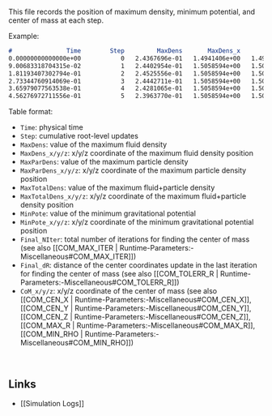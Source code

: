 This file records the position of maximum density, minimum potential, and center of mass at each step.

Example:
``` markdown
#               Time        Step         MaxDens       MaxDens_x       MaxDens_y       MaxDens_z      MaxParDens    MaxParDens_x    MaxParDens_y    MaxParDens_z    MaxTotalDens  MaxTotalDens_x  MaxTotalDens_y  MaxTotalDens_z         MinPote       MinPote_x       MinPote_y       MinPote_z     Final_NIter        Final_dR           CoM_x           CoM_y           CoM_z
0.00000000000000e+00           0   2.4367696e-01   1.4941406e+00   1.4941406e+00   1.4941406e+00   9.1377342e-01   1.5058594e+00   1.5058594e+00   1.5058594e+00   1.1574503e+00   1.5058594e+00   1.5058594e+00   1.5058594e+00  -4.1190378e-02   1.5058594e+00   1.4941406e+00   1.5058594e+00               1   9.6799215e-03   1.4995081e+00   1.5005405e+00   1.5008522e+00
9.00683318704315e-02           1   2.4402954e-01   1.5058594e+00   1.5058594e+00   1.5058594e+00   8.8797969e-01   1.5175781e+00   1.5058594e+00   1.5058594e+00   1.1314732e+00   1.5058594e+00   1.5058594e+00   1.5058594e+00  -4.1192625e-02   1.5058594e+00   1.5058594e+00   1.5058594e+00               1   7.5696964e-03   1.5013204e+00   1.5023092e+00   1.5009508e+00
1.81193407302794e-01           2   2.4525556e-01   1.5058594e+00   1.5058594e+00   1.5058594e+00   8.5094547e-01   1.5058594e+00   1.5058594e+00   1.4824219e+00   1.0803783e+00   1.5058594e+00   1.5058594e+00   1.4824219e+00  -4.1127916e-02   1.5058594e+00   1.5058594e+00   1.5058594e+00               1   1.8903390e-02   1.5031526e+00   1.5041017e+00   1.5010477e+00
2.73344760914069e-01           3   2.4442711e-01   1.5058594e+00   1.5058594e+00   1.5058594e+00   8.5942018e-01   1.5058594e+00   1.4941406e+00   1.4941406e+00   1.0986829e+00   1.5058594e+00   1.4941406e+00   1.4941406e+00  -4.1115854e-02   1.5058594e+00   1.5058594e+00   1.5058594e+00               1   1.3729049e-02   1.5050049e+00   1.5059173e+00   1.5011455e+00
3.65979077563538e-01           4   2.4281065e-01   1.5058594e+00   1.5058594e+00   1.4941406e+00   8.4279549e-01   1.4941406e+00   1.4941406e+00   1.5058594e+00   1.0680594e+00   1.4941406e+00   1.4941406e+00   1.5058594e+00  -4.1099463e-02   1.5058594e+00   1.5058594e+00   1.4941406e+00               1   1.9192376e-02   1.5068745e+00   1.5077393e+00   1.5012472e+00
4.56276972711556e-01           5   2.3963770e-01   1.5058594e+00   1.5058594e+00   1.4941406e+00   8.4634453e-01   1.5175781e+00   1.4941406e+00   1.4824219e+00   1.0625260e+00   1.5175781e+00   1.4941406e+00   1.4824219e+00  -4.1039847e-02   1.5058594e+00   1.5058594e+00   1.4941406e+00               1   2.5946765e-02   1.5086964e+00   1.5095107e+00   1.5013457e+00
```

Table format:
* `Time`: physical time
* `Step`: cumulative root-level updates
* `MaxDens`: value of the maximum fluid density
* `MaxDens_x/y/z`: x/y/z coordinate of the maximum fluid density position
* `MaxParDens`: value of the maximum particle density
* `MaxParDens_x/y/z`: x/y/z coordinate of the maximum particle density position
* `MaxTotalDens`: value of the maximum fluid+particle density
* `MaxTotalDens_x/y/z`: x/y/z coordinate of the maximum fluid+particle density position
* `MinPote`: value of the minimum gravitational potential
* `MinPote_x/y/z`: x/y/z coordinate of the minimum gravitational potential position
* `Final_NIter`: total number of iterations for finding the center of mass (see also
[[COM_MAX_ITER | Runtime-Parameters:-Miscellaneous#COM_MAX_ITER]])
* `Final_dR`: distance of the center coordinates update in the last iteration for finding the center of mass (see also
[[COM_TOLERR_R | Runtime-Parameters:-Miscellaneous#COM_TOLERR_R]])
* `CoM_x/y/z`: x/y/z coordinate of the center of mass (see also
[[COM_CEN_X | Runtime-Parameters:-Miscellaneous#COM_CEN_X]],
[[COM_CEN_Y | Runtime-Parameters:-Miscellaneous#COM_CEN_Y]],
[[COM_CEN_Z | Runtime-Parameters:-Miscellaneous#COM_CEN_Z]],
[[COM_MAX_R | Runtime-Parameters:-Miscellaneous#COM_MAX_R]],
[[COM_MIN_RHO | Runtime-Parameters:-Miscellaneous#COM_MIN_RHO]])


<br>

## Links
* [[Simulation Logs]]
